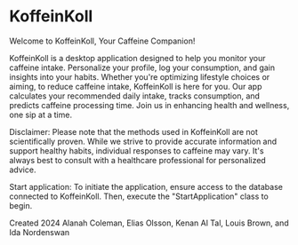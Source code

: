 # KoffeinKoll

Welcome to KoffeinKoll, Your Caffeine Companion!

KoffeinKoll is a desktop application designed to help you monitor your caffeine intake. Personalize your profile,
log your consumption, and gain insights into your habits. Whether you're optimizing lifestyle choices or aiming,
to reduce caffeine intake, KoffeinKoll is here for you. 
Our app calculates your recommended daily intake, tracks consumption, and predicts caffeine processing time. 
Join us in enhancing health and wellness, one sip at a time.
                  
Disclaimer:
Please note that the methods used in KoffeinKoll are not scientifically proven. 
While we strive to provide accurate information and support healthy habits, individual responses 
to caffeine may vary. It's always best to consult with a healthcare professional for personalized advice.


Start application:
To initiate the application, ensure access to the database connected to KoffeinKoll. 
Then, execute the "StartApplication" class to begin.


Created 2024
Alanah Coleman, Elias Olsson, Kenan Al Tal, Louis Brown, and Ida Nordenswan
